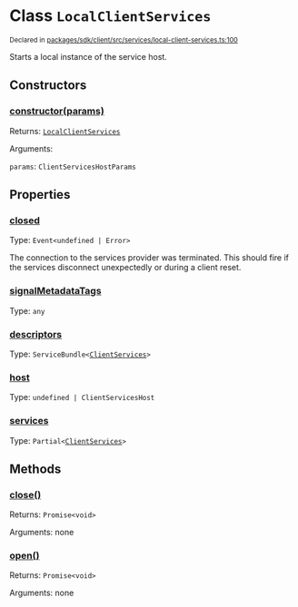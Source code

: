 # Class `LocalClientServices`
<sub>Declared in [packages/sdk/client/src/services/local-client-services.ts:100](https://github.com/dxos/dxos/blob/4cb70f94e/packages/sdk/client/src/services/local-client-services.ts#L100)</sub>


Starts a local instance of the service host.

## Constructors
### [constructor(params)](https://github.com/dxos/dxos/blob/4cb70f94e/packages/sdk/client/src/services/local-client-services.ts#L112)




Returns: <code>[LocalClientServices](/api/@dxos/client/classes/LocalClientServices)</code>

Arguments: 

`params`: <code>ClientServicesHostParams</code>



## Properties
### [closed](https://github.com/dxos/dxos/blob/4cb70f94e/packages/sdk/client/src/services/local-client-services.ts#L101)
Type: <code>Event&lt;undefined | Error&gt;</code>

The connection to the services provider was terminated.
This should fire if the services disconnect unexpectedly or during a client reset.

### [signalMetadataTags](https://github.com/dxos/dxos/blob/4cb70f94e/packages/sdk/client/src/services/local-client-services.ts#L105)
Type: <code>any</code>



### [descriptors](https://github.com/dxos/dxos/blob/4cb70f94e/packages/sdk/client/src/services/local-client-services.ts#L130)
Type: <code>ServiceBundle&lt;[ClientServices](/api/@dxos/client/types/ClientServices)&gt;</code>



### [host](https://github.com/dxos/dxos/blob/4cb70f94e/packages/sdk/client/src/services/local-client-services.ts#L138)
Type: <code>undefined | ClientServicesHost</code>



### [services](https://github.com/dxos/dxos/blob/4cb70f94e/packages/sdk/client/src/services/local-client-services.ts#L134)
Type: <code>Partial&lt;[ClientServices](/api/@dxos/client/types/ClientServices)&gt;</code>




## Methods
### [close()](https://github.com/dxos/dxos/blob/4cb70f94e/packages/sdk/client/src/services/local-client-services.ts#L173)




Returns: <code>Promise&lt;void&gt;</code>

Arguments: none




### [open()](https://github.com/dxos/dxos/blob/4cb70f94e/packages/sdk/client/src/services/local-client-services.ts#L143)




Returns: <code>Promise&lt;void&gt;</code>

Arguments: none




